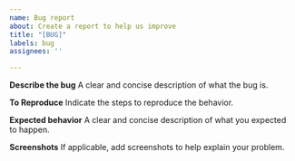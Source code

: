 ```yaml
---
name: Bug report
about: Create a report to help us improve
title: "[BUG]"
labels: bug
assignees: ''

---
```


**Describe the bug**
A clear and concise description of what the bug is.

**To Reproduce**
Indicate the steps to reproduce the behavior.

**Expected behavior**
A clear and concise description of what you expected to happen.

**Screenshots**
If applicable, add screenshots to help explain your problem.
